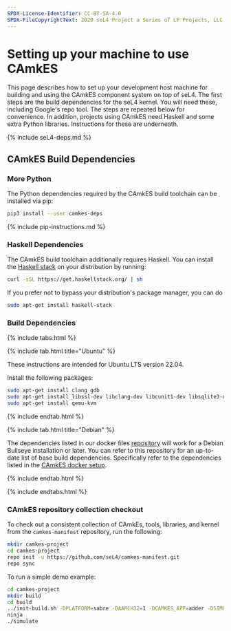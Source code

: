```yaml
---
SPDX-License-Identifier: CC-BY-SA-4.0
SPDX-FileCopyrightText: 2020 seL4 Project a Series of LF Projects, LLC.
---
```


# Setting up your machine to use CAmkES

This page describes how to set up your development host machine for building and
using the CAmkES component system on top of seL4. The first steps are the build
dependencies for the seL4 kernel. You will need these, including Google's repo
tool. The steps are repeated below for convenience. In addition, projects using
CAmkES need Haskell and some extra Python libraries. Instructions for these
are underneath.

{% include seL4-deps.md %}


## CAmkES Build Dependencies

### More Python

The Python dependencies required by the CAmkES build toolchain can be installed via pip:

```sh
pip3 install --user camkes-deps
```

{% include pip-instructions.md %}

### Haskell Dependencies

The CAmkES build toolchain additionally requires Haskell. You can install the
[Haskell stack](https://haskellstack.org) on your distribution by running:

```sh
curl -sSL https://get.haskellstack.org/ | sh
```

If you prefer not to bypass your distribution's package manager, you can do

```sh
sudo apt-get install haskell-stack
```

### Build Dependencies

{% include tabs.html %}

{% include tab.html title="Ubuntu" %}

These instructions are intended for Ubuntu LTS version 22.04.

Install the following packages:

```sh
sudo apt-get install clang gdb
sudo apt-get install libssl-dev libclang-dev libcunit1-dev libsqlite3-dev
sudo apt-get install qemu-kvm
```

{% include endtab.html %}

{% include tab.html title="Debian" %}

The dependencies listed in our docker files
[repository](https://github.com/seL4/seL4-CAmkES-L4v-dockerfiles) will work for
a Debian Bullseye installation or later. You can refer to this repository for an
up-to-date list of base build dependencies. Specifically refer to the
dependencies listed in the [CAmkES
docker setup](https://github.com/seL4/seL4-CAmkES-L4v-dockerfiles/blob/master/scripts/camkes.sh).

{% include endtab.html %}

{% include endtabs.html %}


### CAmkES repository collection checkout

To check out a consistent collection of CAmkEs, tools, libraries, and kernel
from the `camkes-manifest` repository, run the following:

```sh
mkdir camkes-project
cd camkes-project
repo init -u https://github.com/seL4/camkes-manifest.git
repo sync
```

To run a simple demo example:

```sh
cd camkes-project
mkdir build
cd build
../init-build.sh -DPLATFORM=sabre -DAARCH32=1 -DCAMKES_APP=adder -DSIMULATION=1
ninja
./simulate
```
